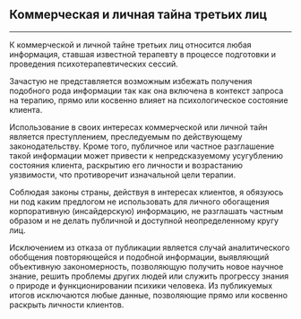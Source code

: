 ## Коммерческая и личная тайна третьих лиц
---
К коммерческой и личной тайне третьих лиц относится любая информация, ставшая известной терапевту в процессе подготовки и проведения психотерапевтических сессий.

Зачастую не представляется возможным избежать получения подобного рода информации так как она включена в контекст запроса на терапию, прямо или косвенно влияет на психологическое состояние клиента.

Использование в своих интересах коммерческой или личной тайн является преступлением, преследуемым по действующему законодательству. Кроме того, публичное или частное разглашение такой информации может привести к непредсказуемому усугублению состояния клиента, раскрытию его личности и возрастанию уязвимости, что противоречит изначальной цели терапии.

Соблюдая законы страны, действуя в интересах клиентов, я обязуюсь ни под каким предлогом не использовать для личного обогащения корпоративную (инсайдерскую) информацию, не разглашать частным образом и не делать публичной и доступной неопределенному кругу лиц.

Исключением из отказа от публикации является случай аналитического обобщения повторяющейся и подобной информации, выявляющий объективную закономерность, позволяющую получить новое научное знание, решить проблемы других людей или служить прогрессу знания о природе и функционировании психики человека. Из публикуемых итогов исключаются любые данные, позволяющие прямо или косвенно раскрыть личности клиентов.


